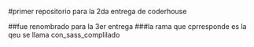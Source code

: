 #primer repositorio para la 2da entrega de coderhouse

##fue renombrado para la 3er entrega
###la rama que cprresponde es la qeu se llama con_sass_complilado

